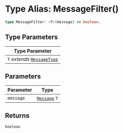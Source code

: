 # Type Alias: MessageFilter()

```ts
type MessageFilter: <T>(message) => boolean;
```

## Type Parameters

| Type Parameter |
| ------ |
| `T` *extends* [`MessageType`](../../message-types/enumerations/message-type.md) |

## Parameters

| Parameter | Type |
| ------ | ------ |
| `message` | [`Message`](../../message-types/type-aliases/message.md) `T` |

## Returns

`boolean`
